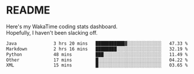 # README

Here's my WakaTime coding stats dashboard.  
Hopefully, I haven't been slacking off.

<!--START_SECTION:waka-->

```txt
Java              3 hrs 20 mins   ███████████▓░░░░░░░░░░░░░   47.33 %
Markdown          2 hrs 16 mins   ████████░░░░░░░░░░░░░░░░░   32.19 %
Python            48 mins         ███░░░░░░░░░░░░░░░░░░░░░░   11.49 %
Other             17 mins         █░░░░░░░░░░░░░░░░░░░░░░░░   04.22 %
XML               15 mins         █░░░░░░░░░░░░░░░░░░░░░░░░   03.65 %
```

<!--END_SECTION:waka-->